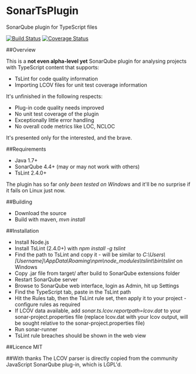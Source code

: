 SonarTsPlugin
=============

SonarQube plugin for TypeScript files

[![Build Status](https://travis-ci.org/Pablissimo/SonarTsPlugin.svg?branch=master)](https://travis-ci.org/Pablissimo/SonarTsPlugin)
[![Coverage Status](https://coveralls.io/repos/Pablissimo/SonarTsPlugin/badge.svg?branch=master)](https://coveralls.io/r/Pablissimo/SonarTsPlugin?branch=master)

##Overview

This is a **not even alpha-level yet** SonarQube plugin for analysing projects with TypeScript content that supports:
* TsLint for code quality information
* Importing LCOV files for unit test coverage information

It's unfinished in the following respects:
* Plug-in code quality needs improved
* No unit test coverage of the plugin
* Exceptionally little error handling
* No overall code metrics like LOC, NCLOC

It's presented only for the interested, and the brave.

##Requirements
* Java 1.7+
* SonarQube 4.4+ (may or may not work with others)
* TsLint 2.4.0+

The plugin has so far *only been tested on Windows* and it'll be no surprise if it fails on Linux just now.

##Building
* Download the source
* Build with maven, *mvn install*

##Installation
* Install Node.js
* Install TsLint (2.4.0+) with *npm install -g tslint*
* Find the path to TsLint and copy it - will be similar to *C:\Users\\[Username]\AppData\Roaming\npm\node_modules\tslint\bin\tslint* on Windows
* Copy .jar file from target/ after build to SonarQube extensions folder
* Restart SonarQube server
* Browse to SonarQube web interface, login as Admin, hit up Settings
* Find the TypeScript tab, paste in the TsLint path
* Hit the Rules tab, then the TsLint rule set, then apply it to your project - configure rules as required
* If LCOV data available, add *sonar.ts.lcov.reportpath=lcov.dat* to your sonar-project.properties file (replace lcov.dat with your lcov output, will be sought relative to the sonar-project.properties file)
* Run sonar-runner
* TsLint rule breaches should be shown in the web view

##Licence
MIT

##With thanks
The LCOV parser is directly copied from the community JavaScript SonarQube plug-in, which is LGPL'd.
